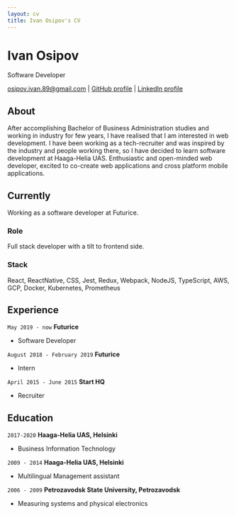 ```yaml
---
layout: cv
title: Ivan Osipov's CV
---
```

# Ivan Osipov
Software Developer

<div id="webaddress">
<a href="mailto:osipov.ivan.89@gmail.com">osipov.ivan.89@gmail.com</a>
| <a href="https://github.com/IO89">GitHub profile</a>
| <a href="https://www.linkedin.com/in/ivan-osipov-5a020343/">LinkedIn profile </a>
</div>

## About
After accomplishing Bachelor of Business Administration studies and working in industry for few years, I have realised that I am interested in web development.
I have been working as a tech-recruiter and was inspired by the industry and people working there, so I have decided to learn software development at Haaga-Helia UAS.
Enthusiastic and open-minded web developer, excited to co-create web applications and cross platform mobile applications.

## Currently
Working as a software developer at Futurice.

### Role
Full stack developer with a tilt to frontend side. 

### Stack
React, ReactNative, CSS, Jest, Redux, Webpack, NodeJS, TypeScript, AWS, GCP, Docker, Kubernetes, Prometheus

## Experience

`May 2019 - now`
__Futurice__
- Software Developer

`August 2018 - February 2019`
__Futurice__
- Intern

`April 2015 - June 2015`
__Start HQ__
- Recruiter


## Education

`2017-2020`
__Haaga-Helia UAS, Helsinki__
- Business Information Technology

`2009 - 2014`
__Haaga-Helia UAS, Helsinki__
- Multilingual Management assistant

`2006 - 2009`
__Petrozavodsk State University, Petrozavodsk__
- Measuring systems and physical electronics


<!-- ### Footer

Last updated: July 2020 -->


